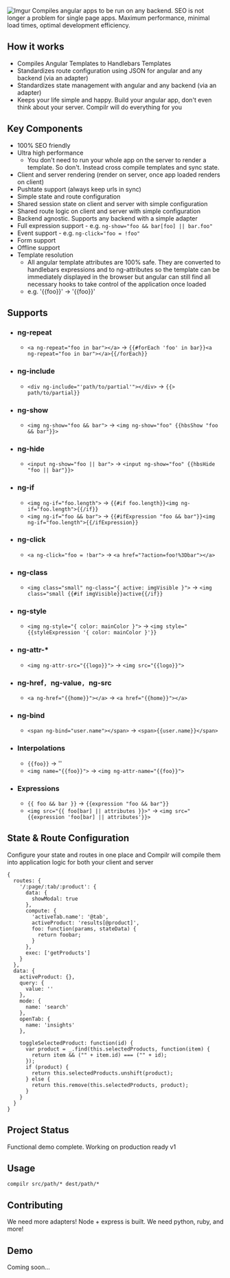 ![Imgur](http://i.imgur.com/XeaMTNW.png)
Compiles angular apps to be run on any backend. SEO is not longer a problem
for single page apps. Maximum performance, minimal load times, optimal development efficiency.

## How it works
* Compiles Angular Templates to Handlebars Templates
* Standardizes route configuration using JSON for angular and any backend (via an adapter)
* Standardizes state management with angular and any backend (via an adapter)
* Keeps your life simple and happy. Build your angular app, don't even think about
  your server. Compilr will do everything for you

## Key Components
* 100% SEO friendly
* Ultra high performance
  * You don't need to run your whole app on the server to render a template. So don't.
    Instead cross compile templates and sync state.
* Client and server rendering (render on server, once app loaded renders on client)
* Pushtate support (always keep urls in sync)
* Simple state and route configuration
* Shared session state on client and server with simple configuration
* Shared route logic on client and server with simple configuration
* Backend agnostic. Supports any backend with a simple adapter
* Full expression support - e.g. `ng-show="foo && bar[foo] || bar.foo"`
* Event support - e.g. `ng-click="foo = !foo"`
* Form support
* Offline support
* Template resolution
  * All angular template attributes are 100% safe. They are converted
    to handlebars expressions and to ng-attributes so the template
    can be immediately displayed in the browser but angular can still
    find all necessary hooks to take control of the application once loaded
  * e.g. '{{foo}}' -> '<span ng-bind="foo">{{foo}}<span>'

## Supports
* ### ng-repeat
  * `<a ng-repeat="foo in bar"></a>` -> `{{#forEach 'foo' in bar}}<a ng-repeat="foo in bar"></a>{{/forEach}}`
* ### ng-include
  * `<div ng-include="'path/to/partial'"></div>` -> `{{> path/to/partial}}`
* ### ng-show
  * `<img ng-show="foo && bar">` -> `<img ng-show="foo" {{hbsShow "foo && bar"}}>`
* ### ng-hide
  * `<input ng-show="foo || bar">` -> `<input ng-show="foo" {{hbsHide "foo || bar"}}>`
* ### ng-if
  * `<img ng-if="foo.length">` -> `{{#if foo.length}}<img ng-if="foo.length">{{/if}}`
  * `<img ng-if="foo && bar">` -> `{{#ifExpression "foo && bar"}}<img ng-if="foo.length">{{/ifExpression}}`
* ### ng-click
  * `<a ng-click="foo = !bar">` -> `<a href="?action=foo!%3Dbar"></a>`
* ### ng-class
  * `<img class="small" ng-class="{ active: imgVisible }">` -> `<img class="small {{#if imgVisible}}active{{/if}}`
* ### ng-style
  * `<img ng-style="{ color: mainColor }">` -> `<img style="{{styleExpression '{ color: mainColor }'}}`
* ### ng-attr-*
  * `<img ng-attr-src="{{logo}}">` -> `<img src="{{logo}}">`
* ### ng-href`, `ng-value`, `ng-src
  * `<a ng-href="{{home}}"></a>` -> `<a href="{{home}}"></a>`
* ### ng-bind
  * `<span ng-bind="user.name"></span>` -> `<span>{{user.name}}</span>`
* ### Interpolations
  * `{{foo}}` -> '<span ng-bind="foo"></span>'
  * `<img name="{{foo}}">` -> `<img ng-attr-name="{{foo}}">`
* ### Expressions
  * `{{ foo && bar }}` -> `{{expression "foo && bar"}}`
  * `<img src="{{ foo[bar] || attributes }}>"` -> `<img src="{{expression 'foo[bar] || attributes'}}>`

## State & Route Configuration
Configure your state and routes in one place and Compilr
will compile them into application logic for both your client and server
```
{
  routes: {
    '/:page/:tab/:product': {
      data: {
        showModal: true
      },
      compute: {
        'activeTab.name': '@tab',
        activeProduct: 'results[@product]',
        foo: function(params, stateData) {
          return foobar;
        }
      },
      exec: ['getProducts']
    }
  },
  data: {
    activeProduct: {},
    query: {
      value: ''
    },
    mode: {
      name: 'search'
    },
    openTab: {
      name: 'insights'
    },

    toggleSelectedProduct: function(id) {
      var product = _.find(this.selectedProducts, function(item) {
        return item && ("" + item.id) === ("" + id);
      });
      if (product) {
        return this.selectedProducts.unshift(product);
      } else {
        return this.remove(this.selectedProducts, product);
      }
    }
  }
}

```

## Project Status
Functional demo complete. Working on production ready v1

## Usage
`compilr src/path/* dest/path/*`

## Contributing
We need more adapters! Node + express is built. We need python, ruby, and more!

## Demo
Coming soon...
